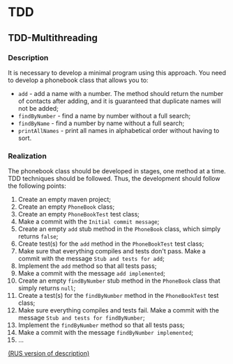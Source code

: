 # TDD
## TDD-Multithreading
### Description
It is necessary to develop a minimal program using this approach. You need to develop a phonebook class that allows you to:
* ```add``` - add a name with a number. The method should return the number of contacts after adding, and it is guaranteed that duplicate names will not be added;
* ```findByNumber``` - find a name by number without a full search;
* ```findByName``` - find a number by name without a full search;
* ```printAllNames``` - print all names in alphabetical order without having to sort.

### Realization
The phonebook class should be developed in stages, one method at a time. TDD techniques should be followed. Thus, the development should follow the following points:
1. Create an empty maven project;
2. Create an empty ```PhoneBook``` class;
3. Create an empty ```PhoneBookTest``` test class;
4. Make a commit with the ```Initial commit message```;
5. Create an empty ```add``` stub method in the ```PhoneBook``` class, which simply returns ```false```;
6. Create test(s) for the ```add``` method in the ```PhoneBookTest``` test class;
7. Make sure that everything compiles and tests don't pass. Make a commit with the message ```Stub and tests for add```;
8. Implement the ```add``` method so that all tests pass;
9. Make a commit with the message ```add implemented```;
10. Create an empty ```findByNumber``` stub method in the ```PhoneBook``` class that simply returns ```null```;
11. Create a test(s) for the ```findByNumber``` method in the ```PhoneBookTest``` test class;
12. Make sure everything compiles and tests fail. Make a commit with the message ```Stub and tests for findByNumber```;
13. Implement the ```findByNumber``` method so that all tests pass;
14. Make a commit with the message ```findByNumber implemented```;
15. ...

<a href="https://github.com/netology-code/jd-homeworks/blob/video/tdd_ddd/task1/README.md">(RUS version of description)</a>

